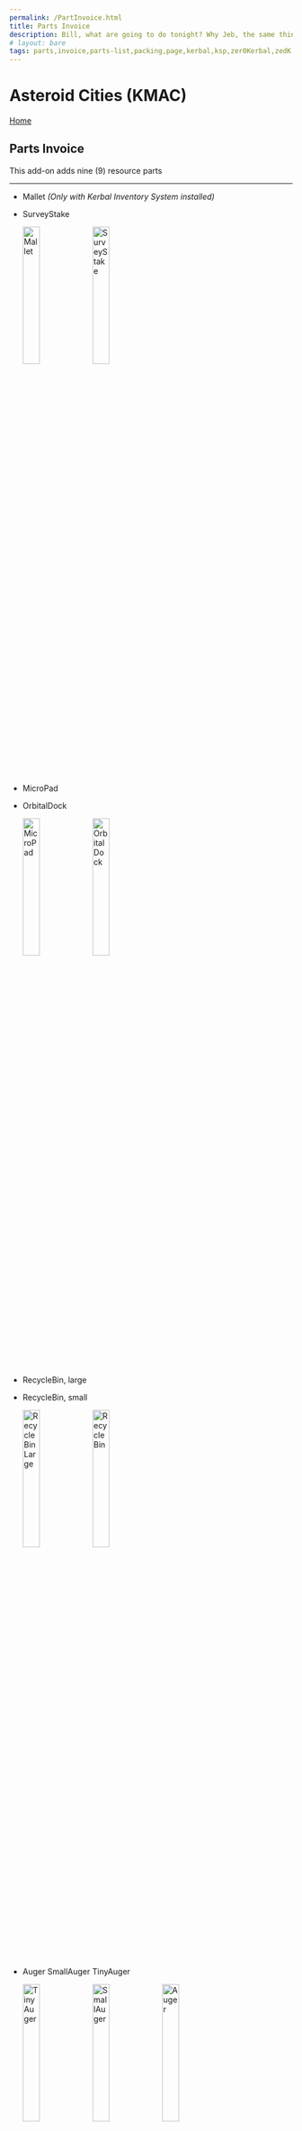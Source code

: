 ```yaml
---
permalink: /PartInvoice.html
title: Parts Invoice
description: Bill, what are going to do tonight? Why Jeb, the same thing we do every night, Take over the world!
# layout: bare
tags: parts,invoice,parts-list,packing,page,kerbal,ksp,zer0Kerbal,zedK
---
```


<!-- PartInvoice.md v1.1.3.1
Asteroid Cities (KMAC)
created: 01 Feb 2022
updated: 30 Mar 2022 -->

# Asteroid Cities (KMAC)

[Home](/index.md)

## Parts Invoice

This add-on adds nine (9) resource parts

---

* Mallet *(Only with Kerbal Inventory System installed)*
* SurveyStake

  <img src="https://raw.githubusercontent.com/zer0Kerbal/NotSoSimpleConstruction/master/GameData/NotSoSimpleConstruction/Parts/%40thumbs/ElMallet_icon.png" alt="Mallet" width="25%" height="25%" /> <img src="https://raw.githubusercontent.com/zer0Kerbal/NotSoSimpleConstruction/master/GameData/NotSoSimpleConstruction/Parts/%40thumbs/ELSurveyStake_icon.png" alt="SurveyStake" width="25%" height="25%" />

* MicroPad
* OrbitalDock

  <img src="https://raw.githubusercontent.com/zer0Kerbal/NotSoSimpleConstruction/master/GameData/NotSoSimpleConstruction/Parts/%40thumbs/ELMicroPad_icon.png" alt="MicroPad" width="25%" height="25%" /> <img src="https://raw.githubusercontent.com/zer0Kerbal/NotSoSimpleConstruction/master/GameData/NotSoSimpleConstruction/Parts/%40thumbs/ELOrbitalDock_icon.png" alt="OrbitalDock" width="25%" height="25%" />

* RecycleBin, large
* RecycleBin, small

  <img src="https://raw.githubusercontent.com/zer0Kerbal/NotSoSimpleConstruction/master/GameData/NotSoSimpleConstruction/Parts/%40thumbs/ELRecycleBin.Large_icon.png" alt="RecycleBin Large" width="25%" height="25%" /> <img src="https://raw.githubusercontent.com/zer0Kerbal/NotSoSimpleConstruction/master/GameData/NotSoSimpleConstruction/Parts/%40thumbs/ELRecycleBin_icon.png" alt="RecycleBin" width="25%" height="25%" />

* Auger SmallAuger TinyAuger

  <img src="https://raw.githubusercontent.com/zer0Kerbal/NotSoSimpleConstruction/master/GameData/NotSoSimpleConstruction/Parts/%40thumbs/ELTinyAuger_icon.png" alt="TinyAuger" width="25%" height="25%" />   <img src="https://raw.githubusercontent.com/zer0Kerbal/NotSoSimpleConstruction/master/GameData/NotSoSimpleConstruction/Parts/%40thumbs/ELSmallAuger_icon.png" alt="SmallAuger" width="25%" height="25%" />   <img src="https://raw.githubusercontent.com/zer0Kerbal/NotSoSimpleConstruction/master/GameData/NotSoSimpleConstruction/Parts/%40thumbs/ELAuger_icon.png" alt="Auger" width="25%" height="25%" />

---

[top](#Parts-Invoice)

<!-- this file CC BY-ND 3.0 Unported by zer0Kerbal -->

<!-- ![Cargo Bay](/GameData/MiniSampleReturnCapsule/Parts/@thumbs/msrc-cargoBay_icon.png) -->

